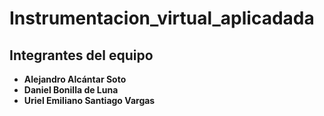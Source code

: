 # Instrumentacion_virtual_aplicadada

## Integrantes del equipo
- **Alejandro Alcántar Soto**
- **Daniel Bonilla de Luna**
- **Uriel Emiliano Santiago Vargas**
